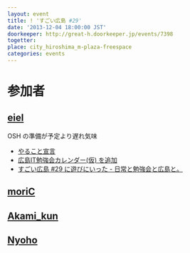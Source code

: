 ```yaml
---
layout: event
title: ! 'すごい広島 #29'
date: '2013-12-04 18:00:00 JST'
doorkeeper: http://great-h.doorkeeper.jp/events/7398
togetter:
place: city_hiroshima_m-plaza-freespace
categories: events
---
```


# 参加者


## [eiel](https://github.com/eiel)

OSH の準備が予定より遅れ気味

* [やること宣言](https://github.com/great-h/great-h.github.io/issues/449)
* [広島IT勉強会カレンダー(仮) を追加](https://github.com/great-h/great-h.github.io/pull/452)
* [すごい広島 #29 に遊びにいった - 日常と勉強会と広島と。](http://eielh-life.tumblr.com/post/68989513891/29)


## [moriC](https://github.com/moriC)


## [Akami_kun](http://twitter.com/Akami_kun)


## [Nyoho](https://github.com/Nyoho)
